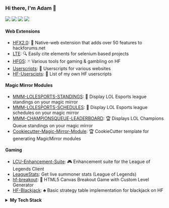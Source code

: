 ### Hi there, I'm Adam 👋
[![](https://img.shields.io/badge/-GitHub-%23181717?style=flat&logo=github)](https://github.com/xadamxk)
[![](https://img.shields.io/badge/LinkedIn-blue?style=flat&logo=linkedin)](https://www.linkedin.com/in/adam-koewler-526957a3/)
[![](https://img.shields.io/badge/Twitch-purple?style=flat&logo=twitch)](https://www.twitch.tv/xadamxk)
[![](https://img.shields.io/badge/Reddit-gray?style=flat&logo=reddit)](https://www.reddit.com/user/xadamxk/)

#### Web Extensions
- [HFX2.0](https://github.com/xadamxk/HFX2.0): 🧰 Native-web extension that adds over 50 features to hackforums.net
- [LTE](https://github.com/xadamxk/LTE): 🔍 Easily cite elements for selenium based projects
- [HFGS](https://github.com/xadamxk/HFGS): 🃏 Various tools for gaming & gambling on HF
- [Userscripts](https://github.com/xadamxk/Userscripts): 📖 Userscripts for various websites
- [HF-Userscipts](https://github.com/xadamxk/HF-Userscripts): 📃 List of my own HF userscripts
#### Magic Mirror Modules
- [MMM-LOLESPORTS-STANDINGS](https://github.com/xadamxk/MMM-LOLESPORTS-STANDINGS): 🥇 Display LOL Esports league standings on your magic mirror
- [MMM-LOLESPORTS-SCHEDULES](https://github.com/xadamxk/MMM-LOLESPORTS-SCHEDULES): 📅 Display LOL Esports league schedules on your magic mirror
- [MMM-CHAMPIONSQUEUE-LEADERBOARD](https://github.com/xadamxk/MMM-CHAMPIONSQUEUE-LEADERBOARD): 🏆 Displays LOL Champions Queue standings on your magic mirror
- [Cookiecutter-Magic-Mirror-Module](https://github.com/xadamxk/MMM-CHAMPIONSQUEUE-LEADERBOARD): 🏆 CookieCutter template for generating MagicMirror modules
#### Gaming
- [LCU-Enhancement-Suite](https://github.com/xadamxk/LCU-Enhancement-Suite): 🎮 Enhancement suite for the League of Legends Client
- [LeagueStats](https://github.com/xadamxk/LeagueStats):  Get live summoner stats (League of Legends)
- [hf-breakout](https://github.com/xadamxk/hf-breakout): 👾 HTML5 Canvas Breakout Game with Custom Level Generator
- [HF-Blackjack](https://github.com/xadamxk/HF-Blackjack): ♣️ Basic strategy table implementation for blackjack on HF

<details> 
  <summary><b>My Tech Stack</b></summary>
  <h3>Databases</h3>
  <img src="https://img.shields.io/badge/Amazon%20DynamoDB-4053D6?style=for-the-badge&logo=Amazon%20DynamoDB&logoColor=white"</img>
  <img src="https://img.shields.io/badge/MongoDB-%234ea94b.svg?style=for-the-badge&logo=mongodb&logoColor=white"</img>
  <img src="https://img.shields.io/badge/postgres-%23316192.svg?style=for-the-badge&logo=postgresql&logoColor=white"</img>
  <img src="https://img.shields.io/badge/redis-%23DD0031.svg?style=for-the-badge&logo=redis&logoColor=white"</img>
  
  <h3>Frameworks, Platforms, and Libraries</h3>
  <img src="https://img.shields.io/badge/angular-%23DD0031.svg?style=for-the-badge&logo=angular&logoColor=white"</img>
  <img src="https://img.shields.io/badge/bootstrap-%23563D7C.svg?style=for-the-badge&logo=bootstrap&logoColor=white"</img>
  <img src="https://img.shields.io/badge/chart.js-F5788D.svg?style=for-the-badge&logo=chart.js&logoColor=white"</img>
  <img src="https://img.shields.io/badge/Electron-191970?style=for-the-badge&logo=Electron&logoColor=white"</img>
  <img src="https://img.shields.io/badge/express.js-%23404d59.svg?style=for-the-badge&logo=express&logoColor=%2361DAFB"</img>
  <img src="https://img.shields.io/badge/jquery-%230769AD.svg?style=for-the-badge&logo=jquery&logoColor=white"</img>
  <img src="https://img.shields.io/badge/NPM-%23000000.svg?style=for-the-badge&logo=npm&logoColor=white"</img>
  <img src="https://img.shields.io/badge/Next-black?style=for-the-badge&logo=next.js&logoColor=white"</img>
  <img src="https://img.shields.io/badge/node.js-6DA55F?style=for-the-badge&logo=node.js&logoColor=white"</img>
  <img src="https://img.shields.io/badge/react-%2320232a.svg?style=for-the-badge&logo=react&logoColor=%2361DAFB"</img>
  <img src="https://img.shields.io/badge/tailwindcss-%2338B2AC.svg?style=for-the-badge&logo=tailwind-css&logoColor=white"</img>
  <img src="https://img.shields.io/badge/yarn-%232C8EBB.svg?style=for-the-badge&logo=yarn&logoColor=white"</img>
  
  <h3>Hosting/SaaS</h3>
  <img src="https://img.shields.io/badge/AWS-%23FF9900.svg?style=for-the-badge&logo=amazon-aws&logoColor=white"</img>
  <img src="https://img.shields.io/badge/firebase-%23039BE5.svg?style=for-the-badge&logo=firebase"</img>
  <img src="https://img.shields.io/badge/vercel-%23000000.svg?style=for-the-badge&logo=vercel&logoColor=white"</img>
  
  <h3>Languages</h3>
  <img src="https://img.shields.io/badge/css3-%231572B6.svg?style=for-the-badge&logo=css3&logoColor=white"</img>
  <img src="https://img.shields.io/badge/go-%2300ADD8.svg?style=for-the-badge&logo=go&logoColor=white"</img>
  <img src="https://img.shields.io/badge/html5-%23E34F26.svg?style=for-the-badge&logo=html5&logoColor=white"</img>
  <img src="https://img.shields.io/badge/java-%23ED8B00.svg?style=for-the-badge&logo=java&logoColor=white"</img>
  <img src="https://img.shields.io/badge/javascript-%23323330.svg?style=for-the-badge&logo=javascript&logoColor=%23F7DF1E"</img>
  <img src="https://img.shields.io/badge/python-3670A0?style=for-the-badge&logo=python&logoColor=ffdd54"</img>
  <img src="https://img.shields.io/badge/typescript-%23007ACC.svg?style=for-the-badge&logo=typescript&logoColor=white"</img>
  
  <h3>IDEs/Editors</h3>
  <img src="https://img.shields.io/badge/IntelliJ-000000.svg?style=for-the-badge&logo=intellij-idea&logoColor=white"</img>
  <img src="https://img.shields.io/badge/pycharm-143?style=for-the-badge&logo=pycharm&logoColor=black&color=black&labelColor=green"</img>
  <img src="https://img.shields.io/badge/Visual%20Studio%20Code-0078d7.svg?style=for-the-badge&logo=visual-studio-code&logoColor=white"</img>
  <img src="https://img.shields.io/badge/Visual%20Studio-5C2D91.svg?style=for-the-badge&logo=visual-studio&logoColor=white"</img>
  <img src="https://img.shields.io/badge/webstorm-143?style=for-the-badge&logo=webstorm&logoColor=white&color=black"</img>
  
  <h3>Operating Systems</h3>
  <img src="https://img.shields.io/badge/cent%20os-002260?style=for-the-badge&logo=centos&logoColor=F0F0F0"</img>
  <img src="https://img.shields.io/badge/iOS-000000?style=for-the-badge&logo=ios&logoColor=white"</img>
  <img src="https://img.shields.io/badge/mac%20os-000000?style=for-the-badge&logo=macos&logoColor=F0F0F0"</img>
  <img src="https://img.shields.io/badge/Windows-0078D6?style=for-the-badge&logo=windows&logoColor=white"</img>
  <img src="https://img.shields.io/badge/Ubuntu-E95420?style=for-the-badge&logo=ubuntu&logoColor=white"</img>
  
  <h3>Testing</h3>
  <img src="https://img.shields.io/badge/-cypress-%23E5E5E5?style=for-the-badge&logo=cypress&logoColor=058a5e"</img>
  <img src="https://img.shields.io/badge/-jest-%23C21325?style=for-the-badge&logo=jest&logoColor=white"</img>
  <img src="https://img.shields.io/badge/-selenium-%43B02A?style=for-the-badge&logo=selenium&logoColor=white"</img>
  
  <h3>Version Control</h3>
  <img src="https://img.shields.io/badge/bitbucket-%230047B3.svg?style=for-the-badge&logo=bitbucket&logoColor=white"</img>
  <img src="https://img.shields.io/badge/git-%23F05033.svg?style=for-the-badge&logo=git&logoColor=white"</img>
  <img src="https://img.shields.io/badge/github-%23121011.svg?style=for-the-badge&logo=github&logoColor=white"</img>
  
  <h3>Other Tools, Frameworks, or Services</h3>
  <img src="https://img.shields.io/badge/-Arduino-00979D?style=for-the-badge&logo=Arduino&logoColor=white"</img>
  <img src="https://img.shields.io/badge/docker-%230db7ed.svg?style=for-the-badge&logo=docker&logoColor=white"</img>
  <img src="https://img.shields.io/badge/jira-%230A0FFF.svg?style=for-the-badge&logo=jira&logoColor=white"</img>
  <img src="https://img.shields.io/badge/Postman-FF6C37?style=for-the-badge&logo=postman&logoColor=white"</img>
  <img src="https://img.shields.io/badge/-RaspberryPi-C51A4A?style=for-the-badge&logo=Raspberry-Pi"</img>
  <img src="https://img.shields.io/badge/terraform-%235835CC.svg?style=for-the-badge&logo=terraform&logoColor=white"</img>
  <img src="https://img.shields.io/badge/jenkins-%232C5263.svg?style=for-the-badge&logo=jenkins&logoColor=white"</img>
</details>
